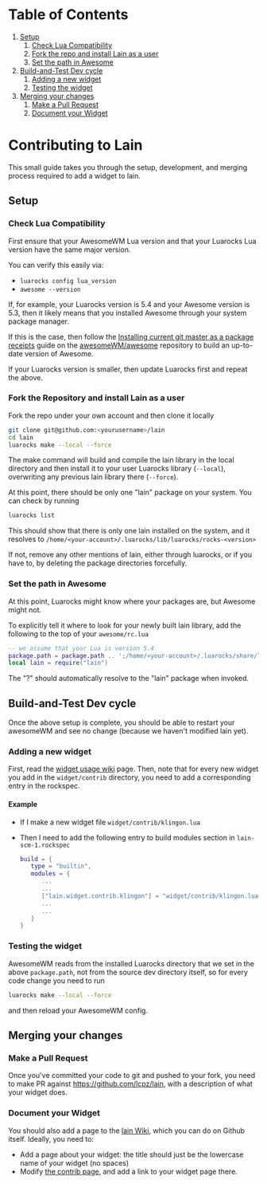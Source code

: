 
# Table of Contents

  1.  [Setup](#org7a2708f)
      1.  [Check Lua Compatibility](#org0e142f3)
      2.  [Fork the repo and install Lain as a user](#org6359bfc)
      3.  [Set the path in Awesome](#org49f3073)
  2.  [Build-and-Test Dev cycle](#org3855b9d)
      1.  [Adding a new widget](#orgda535fb)
      2.  [Testing the widget](#org5beb0e0)
  3.  [Merging your changes](#org594a7f0)
      1.  [Make a Pull Request](#org86829a7)
      2.  [Document your Widget](#orge329779)



<a id="orgf52da43"></a>

# Contributing to Lain

This small guide takes you through the setup, development, and merging process required to add a widget to lain.

<a id="org7a2708f"></a>

## Setup


<a id="org0e142f3"></a>

### Check Lua Compatibility

First ensure that your AwesomeWM Lua version and that your Luarocks
Lua version have the same major version.

You can verify this easily via:

-   `luarocks config lua_version`
-   `awesome --version`

If, for example, your Luarocks version is 5.4 and your Awesome version
is 5.3, then it likely means that you installed Awesome through your
system package manager.

If this is the case, then follow the [Installing current git master as
a package receipts](https://github.com/awesomeWM/awesome?tab=readme-ov-file#installing-current-git-master-as-a-package-receipts) guide on the [awesomeWM/awesome](https://github.com/awesomeWM/awesome) repository to build
an up-to-date version of Awesome.

If your Luarocks version is smaller, then update Luarocks first and repeat the above.


<a id="org6359bfc"></a>

### Fork the Repository and install Lain as a user

Fork the repo under your own account and then clone it locally

```bash
git clone git@github.com:<yourusername>/lain
cd lain
luarocks make --local --force
```

The make command will build and compile the lain library in the local
directory and then install it to your user Luarocks library (`--local`),
overwriting any previous lain library there (`--force`).

At this point, there should be only one "lain" package on your system.
You can check by running

```bash
luarocks list
```

This should show that there is only one lain installed on the system,
and it resolves to `/home/<your-account>/.luarocks/lib/luarocks/rocks-<version>`

If not, remove any other mentions of lain, either through luarocks, or
if you have to, by deleting the package directories forcefully.


<a id="org49f3073"></a>

### Set the path in Awesome

At this point, Luarocks might know where your packages are, but Awesome might not.

To explicitly tell it where to look for your newly built lain library,
add the following to the top of your `awesome/rc.lua`

```lua
-- we assume that your Lua is version 5.4
package.path = package.path .. ';/home/<your-account>/.luarocks/share/lua/5.4/?/init.lua'
local lain = require("lain")
```

The "?" should automatically resolve to the "lain" package when invoked.


<a id="org3855b9d"></a>

## Build-and-Test Dev cycle

Once the above setup is complete, you should be able to restart your
awesomeWM and see no change (because we haven't modified lain yet).


<a id="orgda535fb"></a>

### Adding a new widget

First, read the [widget usage wiki](https://github.com/lcpz/lain/wiki/Widgets#usage) page. Then, note that for every new
widget you add in the `widget/contrib` directory, you need to add a
corresponding entry in the rockspec.

#### Example

- If I make a new widget file `widget/contrib/klingon.lua`
- Then I need to add the following entry to build modules section in `lain-scm-1.rockspec`

  ```lua     
  build = {
     type = "builtin",
     modules = {
        ...
        ...
        ["lain.widget.contrib.klingon"] = "widget/contrib/klingon.lua",
        ...
        ...
     }
  }
  ```

<a id="org5beb0e0"></a>

### Testing the widget

AwesomeWM reads from the installed Luarocks directory that we set in the above `package.path`, not from the
source dev directory itself, so for every code change you need to run

```bash
luarocks make --local --force  
```

and then reload your AwesomeWM config.


<a id="org594a7f0"></a>

## Merging your changes


<a id="org86829a7"></a>

### Make a Pull Request

Once you've committed your code to git and pushed to your fork, you
need to make PR against <https://github.com/lcpz/lain>, with a
description of what your widget does.


<a id="orge329779"></a>

### Document your Widget

You should also add a page to the [lain Wiki](https://github.com/lcpz/lain/wiki/), which you can do on Github itself. Ideally, you need to:

-   Add a page about your widget: the title should just be the lowercase name of your widget (no spaces)
-   Modify [the contrib page](https://github.com/lcpz/lain/wiki/Widgets#users-contributed), and add a link to your widget page there.

